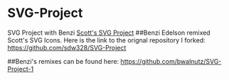 # SVG-Project
SVG Project with Benzi
[Scott's SVG Project](http://i6.cims.nyu.edu/~sdw328/380/Assignment_2/index.html)
##Benzi Edelson remixed Scott's SVG Icons. Here is the link to the orignal repository I forked: https://github.com/sdw328/SVG-Project

##Benzi's remixes can be found here: https://github.com/bwalnutz/SVG-Project-1
